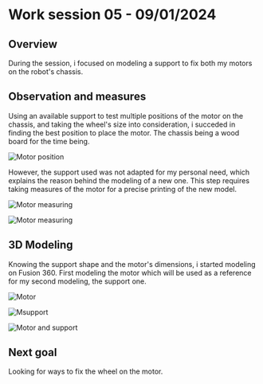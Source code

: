 # Work session 05 - 09/01/2024

## Overview

During the session, i focused on modeling a support to fix both my motors on the robot's chassis.

## Observation and measures

Using an available support to test multiple positions of the motor on the chassis, and taking the wheel's size into consideration, i succeded in finding the best position to place the motor. The chassis being a wood board for the time being.

![Motor position](https://github.com/ProjectAliB/ProjectAli.github.io/blob/950f358dbb6dbc79c20e66ac616c4d664334e1f5/Ressources/Images%26Pictures/Work%20session%2005/WhatsApp%20Image%202024-01-09%20at%2014.51.15_23d3d379.jpg)

However, the support used was not adapted for my personal need, which explains the reason behind the modeling of a new one. This step requires taking measures of the motor for a precise printing of the new model.

![Motor measuring](https://github.com/ProjectAliB/ProjectAli.github.io/blob/950f358dbb6dbc79c20e66ac616c4d664334e1f5/Ressources/Images%26Pictures/Work%20session%2005/WhatsApp%20Image%202024-01-09%20at%2014.51.15_5605401d.jpg)

![Motor measuring](https://github.com/ProjectAliB/ProjectAli.github.io/blob/950f358dbb6dbc79c20e66ac616c4d664334e1f5/Ressources/Images%26Pictures/Work%20session%2005/WhatsApp%20Image%202024-01-09%20at%2014.51.15_eda2504d.jpg)

## 3D Modeling

Knowing the support shape and the motor's dimensions, i started modeling on Fusion 360. First modeling the motor which will be used as a reference for my second modeling, the support one.

![Motor](https://github.com/ProjectAliB/ProjectAli.github.io/blob/1d97e491f537c411a79502833823b6dcf6d0e878/Ressources/Images%26Pictures/Work%20session%2005/Screenshot%202024-01-09%20151725.png)

![Msupport](https://github.com/ProjectAliB/ProjectAli.github.io/blob/1d97e491f537c411a79502833823b6dcf6d0e878/Ressources/Images%26Pictures/Work%20session%2005/Screenshot%202024-01-09%20152049.png)

![Motor and support](https://github.com/ProjectAliB/ProjectAli.github.io/blob/1d97e491f537c411a79502833823b6dcf6d0e878/Ressources/Images%26Pictures/Work%20session%2005/Screenshot%202024-01-09%20152019.png)

## Next goal

Looking for ways to fix the wheel on the motor.